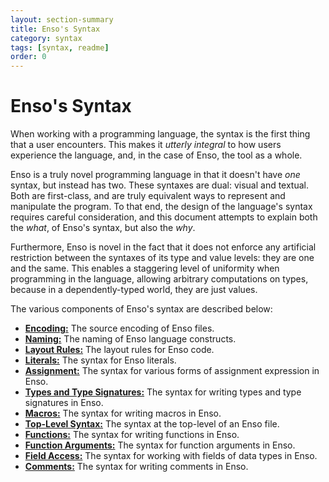 ```yaml
---
layout: section-summary
title: Enso's Syntax
category: syntax
tags: [syntax, readme]
order: 0
---
```


# Enso's Syntax
When working with a programming language, the syntax is the first thing that a
user encounters. This makes it _utterly integral_ to how users experience the
language, and, in the case of Enso, the tool as a whole.

Enso is a truly novel programming language in that it doesn't have _one_ syntax,
but instead has two. These syntaxes are dual: visual and textual. Both are
first-class, and are truly equivalent ways to represent and manipulate the
program. To that end, the design of the language's syntax requires careful
consideration, and this document attempts to explain both the _what_, of Enso's
syntax, but also the _why_.

Furthermore, Enso is novel in the fact that it does not enforce any artificial
restriction between the syntaxes of its type and value levels: they are one and
the same. This enables a staggering level of uniformity when programming in the
language, allowing arbitrary computations on types, because in a
dependently-typed world, they are just values.

The various components of Enso's syntax are described below:

- [**Encoding:**](./encoding.md) The source encoding of Enso files.
- [**Naming:**](./naming.md) The naming of Enso language constructs.
- [**Layout Rules:**](./layout.md) The layout rules for Enso code.
- [**Literals:**](./literals.md) The syntax for Enso literals.
- [**Assignment:**](./assignment.md) The syntax for various forms of assignment
  expression in Enso.
- [**Types and Type Signatures:**](./types.md) The syntax for writing types and
  type signatures in Enso.
- [**Macros:**](./macros.md) The syntax for writing macros in Enso.
- [**Top-Level Syntax:**](./top-level.md) The syntax at the top-level of an Enso
  file.
- [**Functions:**](./functions.md) The syntax for writing functions in Enso.
- [**Function Arguments:**](./function-arguments.md) The syntax for function
  arguments in Enso.
- [**Field Access:**](./projections.md) The syntax for working with fields of
  data types in Enso.
- [**Comments:**](./comments.md) The syntax for writing comments in Enso.
